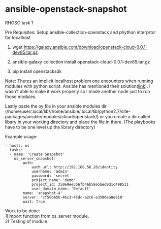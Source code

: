 # ansible-openstack-snapshot
RHOSC task 1

Pre Requisites: Setup ansible-collection-openstack and phython interprtor for localhost

1) wget https://galaxy.ansible.com/download/openstack-cloud-0.0.1-dev85.tar.gz

2) ansible-galaxy collection install openstack-cloud-0.0.1-dev85.tar.gz

3) pip install openstacksdk


Note: Theres an implicit localhost problem one encounters when running modules with python script. Ansible has mentioned their solution([link](https://docs.ansible.com/ansible/latest/inventory/implicit_localhost.html)). I wasn't able to make it work  properly so I made another node just to run those modules.

Lastly paste the oy file in your ansible modules dir (/home/user/.local/lib//home/ansible/.local/lib/python2.7/site-packages/ansible/modules/cloud/openstack/) or you create a dir called libary in your working directory and place the file in there. (The playbooks have to be one level up the library directory)

Example usage:<br>
```
- hosts: ws 
  tasks: 
  - name: 'Create Snapshot'
    os_server_snapshot:
        auth:
            auth_url: http://192.168.56.20/identity
            username: 'admin'
            password: 'secret'
            project_name: 'demo'
            project_id: 350e9ee3b6fb46b58e5bed9d1c498531
            user_domain_name: 'Default'
        name: 'snapshot-4'
        server: 'cf50b65b-46c3-45dc-a2c6-e3506ea8e810'
        wait: True

```

Work to be done:<br>
1)Import function from os_server module.<br>
2) Testing of module<br>

